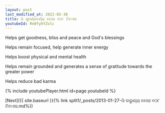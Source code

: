 ```yaml
---
layout: post
last_modified_at: 2021-03-30
title: ଓଁ ସୁବର୍ଣ୍ଣବର୍ଣ୍ୟ ନମାହ ୧୦୮ ଟିମଏସ
youtubeId: Rn0fyhYZvlc
---
```

 
 
Helps get goodness, bliss and peace and God's blessings
 
Helps remain focused, help generate inner energy 
 
Helps boost physical and mental health 
 
Helps remain grounded and generates a sense of gratitude towards the greater power 
 
Helps reduce bad karma
 
 
 
 


{% include youtubePlayer.html id=page.youtubeId %}
 
[Next]({{ site.baseurl }}{% link  split1/_posts/2013-01-27-ଓଁ ବାରୁଣ୍ୟ ନମାହ ୧୦୮ ଟିମଏସ.md%})
 
